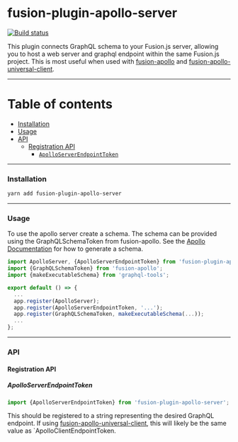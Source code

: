 # fusion-plugin-apollo-server

[![Build status](https://badge.buildkite.com/c931c046e7af2b778aaa22cc9de5255c5ba012aedc63feb595.svg?branch=master)](https://buildkite.com/uberopensource/fusion-plugin-apollo-server)

This plugin connects GraphQL schema to your Fusion.js server, allowing you to host a web server and graphql endpoint within the same Fusion.js project. This is most useful when used with [fusion-apollo](https://github.com/fusionjs/fusion-apollo) and [fusion-apollo-universal-client](https://github.com/fusionjs/fusion-apollo-universal-client).

---

# Table of contents

- [Installation](#installation)
- [Usage](#usage)
- [API](#api)
  - [Registration API](#registration-api)
    - [`ApolloServerEndpointToken`](#apolloserverendpointtoken)

---

### Installation

```sh
yarn add fusion-plugin-apollo-server
```

---

### Usage

To use the apollo server create a schema. The schema can be provided using the GraphQLSchemaToken from fusion-apollo.
See the [Apollo Documentation](https://www.apollographql.com/docs/graphql-tools/generate-schema.html) for how to generate a schema.

```js
import ApolloServer, {ApolloServerEndpointToken} from 'fusion-plugin-apollo-server';
import {GraphQLSchemaToken} from 'fusion-apollo';
import {makeExecutableSchema} from 'graphql-tools';

export default () => {
  ...
  app.register(ApolloServer);
  app.register(ApolloServerEndpointToken, '...');
  app.register(GraphQLSchemaToken, makeExecutableSchema(...));
  ...
};
```

---

### API

#### Registration API

##### ApolloServerEndpointToken

```js
import {ApolloServerEndpointToken} from 'fusion-plugin-apollo-server';
```

This should be registered to a string representing the desired GraphQL endpoint. If using [fusion-apollo-universal-client](https://github.com/fusionjs/fusion-apollo-universal-client), this will likely be the same value as `ApolloClientEndpointToken.
